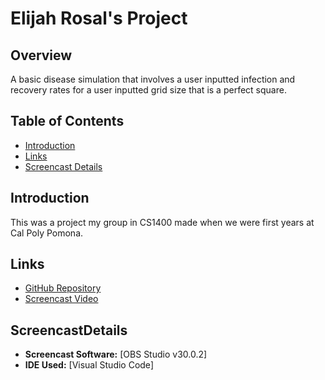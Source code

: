 # Elijah Rosal's Project

## Overview
A basic disease simulation that involves a user inputted infection and recovery rates for a user inputted grid size that is a perfect square.

## Table of Contents
- [Introduction](#introduction)
- [Links](#links)
- [Screencast Details](#ScreencastDetails)

## Introduction
This was a project my group in CS1400 made when we were first years at Cal Poly Pomona. 

## Links
- [GitHub Repository](https://github.com/ElijahRosal/DiseaseSim)
- [Screencast Video](https://youtu.be/1Uehdi9LNg8)

## ScreencastDetails
- **Screencast Software:** [OBS Studio v30.0.2]
- **IDE Used:** [Visual Studio Code]
